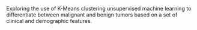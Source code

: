 Exploring the use of K-Means clustering unsupervised machine learning to differentiate between malignant and benign tumors based on a set of clinical and demographic features.
